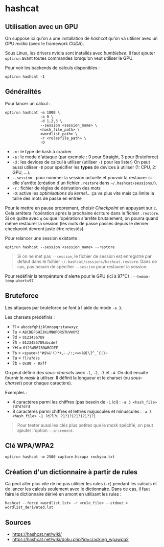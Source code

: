 # hashcat

## Utilisation avec un GPU

On suppose ici qu'on a une installation de *hashcat* qu'on va utiliser avec
un GPU *nvidia* (avec le framework *CUDA*).

Sous Linux, les drivers nvidia sont installés avec *bumblebee*. Il faut
ajouter `optirun` avant toutes commandes lorsqu'on veut utiliser le GPU.

Pour voir les backends de calculs disponibles :
```
optirun hashcat -I
```

## Généralités

Pour lancer un calcul :
```
optirun hashcat -m 1000 \
                -a 0 \
                -d 1,2,3 \
                --session <session_name> \
                <hash_file_path> \
                <wordlist_path> \
                -r <rulesfile_path> \
                -O
```

- `-m` : le type de hash à cracker
- `-a` : le mode d'attaque (par exemple : 0 pour Straight, 3 pour Bruteforce)
- `-d` : les devices de calcul à utiliser (utiliser `-I` pour les lister)
         On peut aussi utiliser `-D` pour spécifier les **types** de devices
         à utiliser (1: CPU, 2: GPU, ...).
- `--session` : pour nommer la session actuelle et pouvoir la restaurer
                si elle s'arrête (création d'un fichier `.restore` dans
                `~/.hashcat/sessions/`).
- `-r` : fichier de règles de dérivation des mots
- `-O`: active les *optimisations du kernel*... ça va plus vite mais ça limite 
  la taille des mots de passe en entrée

Pour le mettre en pause proprement, choisir *Checkpoint* en appuyant sur `c`.
Cela arrêtera l'opération après la prochaine écriture dans le fichier
`.restore`. Si on quitte avec `q` ou que l'opération s'arrête brutalement,
on pourra quand même restaurer la session (les mots de passe passés depuis
le dernier checkpoint devront juste être retestés).

Pour relancer une session existante :
```
optirun hashcat --session <session_name> --restore
```

> Si on ne met pas `--session`, le fichier de session est enregistré
  par defaut dans le fichier `~/.hashcat/sessions/hashcat.restore`.
  Dans ce cas, pas besoin de spécifier `--session` pour restaurer la session.

Pour redéfinir la température d'alerte pour le GPU (ici à 97°C) :
`--hwmon-temp-abort=97`

## Bruteforce

Les attaques par bruteforce se font à l'aide du mode `-a 3`.

Les charsets prédéfinis :

- ?l = `abcdefghijklmnopqrstuvwxyz`
- ?u = `ABCDEFGHIJKLMNOPQRSTUVWXYZ`
- ?d = `0123456789`
- ?h = `0123456789abcdef`
- ?H = `0123456789ABCDEF`
- ?s = ``«space»!"#$%&'()*+,-./:;<=>?@[\]^_`{|}~``
- ?a = `?l?u?d?s`
- ?b = `0x00 - 0xff`

On peut définir des *sous-charsets* avec `-1`, `-2`, `-3` et `-4`.
On doit ensuite fournir le *mask* à utiliser. Il définit la longueur et le
charset (ou *sous-charset*) pour chaque caractère).

Exemples :

- 4 caractères parmi les chiffres (pas besoin de `-1` ici) :
  `-a 3 <hash_file> ?d?d?d?d`
- 8 caractères parmi chiffres et lettres majuscules et minuscules :
 `-a 3 <hash_file> -1 ?d?l?u ?1?1?1?1?1?1?1?1`

> Pour tester aussi les clés plus petites que le *mask* spécifié, on peut
  ajouter l'option `--increment`.

## Clé WPA/WPA2

```
optirun hashcat -m 2500 capture.hccapx rockyou.txt
```
## Création d'un dictionnaire à partir de rules

Ca peut aller plus vite de ne pas utiliser les rules (`-r`) pendant les calculs et de lancer les calculs 
seulement avec le dictionnaire. Dans ce cas, il faut faire le dictionnaire dérivé en amont 
en utilisant les rules :
```
hashcat --force <wordlist.lst> -r <rule_file> --stdout > wordlist_derivated.lst
```

## Sources

- <https://hashcat.net/wiki/>
- <https://hashcat.net/wiki/doku.php?id=cracking_wpawpa2>
